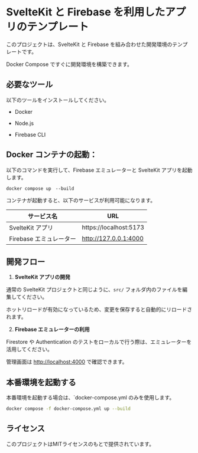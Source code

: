 # SvelteKit と Firebase を利用したアプリのテンプレート

このプロジェクトは、SvelteKit と Firebase を組み合わせた開発環境のテンプレートです。

Docker Compose ですぐに開発環境を構築できます。

## 必要なツール

以下のツールをインストールしてください。

- Docker

- Node.js

- Firebase CLI

## Docker コンテナの起動：

以下のコマンドを実行して、Firebase エミュレーターと SvelteKit アプリを起動します。

```bash
docker compose up　--build
```

コンテナが起動すると、以下のサービスが利用可能になります。

| サービス名              | URL                    |
| ----------------------- | ---------------------- |
| SvelteKit アプリ        | https://localhost:5173 |
| Firebase エミュレーター | http://127.0.0.1:4000  |

## 開発フロー

1. **SvelteKit アプリの開発**

通常の SvelteKit プロジェクトと同じように、`src/` フォルダ内のファイルを編集してください。

ホットリロードが有効になっているため、変更を保存すると自動的にリロードされます。

2. **Firebase エミュレーターの利用**

Firestore や Authentication のテストをローカルで行う際は、エミュレーターを活用してください。

管理画面は [http://localhost:4000](http://localhost:4000) で確認できます。

## 本番環境を起動する

本番環境を起動する場合は、`docker-compose.yml のみを使用します。

```bash
docker compose -f docker-compose.yml up --build
```

## ライセンス

このプロジェクトはMITライセンスのもとで提供されています。